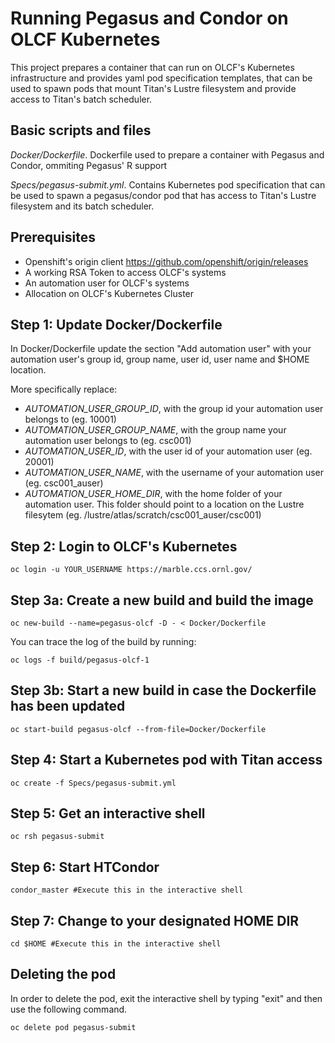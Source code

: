 # Running Pegasus and Condor on OLCF Kubernetes

This project prepares a container that can run on OLCF's Kubernetes infrastructure and provides yaml pod specification templates, that can be used to spawn pods that mount Titan's Lustre filesystem and provide access to Titan's batch scheduler.

## Basic scripts and files

_Docker/Dockerfile_. Dockerfile used to prepare a container with Pegasus and Condor, ommiting Pegasus' R support

_Specs/pegasus-submit.yml_. Contains Kubernetes pod specification that can be used to spawn a pegasus/condor pod that has access to Titan's Lustre filesystem and its batch scheduler.

## Prerequisites

- Openshift's origin client https://github.com/openshift/origin/releases
- A working RSA Token to access OLCF's systems
- An automation user for OLCF's systems
- Allocation on OLCF's Kubernetes Cluster

Step 1: Update Docker/Dockerfile
---------------------------------
In Docker/Dockerfile update the section "Add automation user" with your automation user's group id, group name, user id, user name and $HOME location.

More specifically replace:
- _AUTOMATION\_USER\_GROUP\_ID_, with the group id your automation user belongs to (eg. 10001)
- _AUTOMATION\_USER\_GROUP\_NAME_, with the group name your automation user belongs to (eg. csc001)
- _AUTOMATION\_USER\_ID_, with the user id of your automation user (eg. 20001)
- _AUTOMATION\_USER\_NAME_, with the username of your automation user (eg. csc001\_auser)
- _AUTOMATION\_USER\_HOME\_DIR_, with the home folder of your automation user. This folder should point to
a location on the Lustre filesytem (eg. /lustre/atlas/scratch/csc001_auser/csc001)

Step 2: Login to OLCF's Kubernetes
-----------------------------------
```
oc login -u YOUR_USERNAME https://marble.ccs.ornl.gov/
```

Step 3a: Create a new build and build the image
------------------------------------------------
```
oc new-build --name=pegasus-olcf -D - < Docker/Dockerfile
```

You can trace the log of the build by running:

```
oc logs -f build/pegasus-olcf-1
```

Step 3b: Start a new build in case the Dockerfile has been updated
-------------------------------------------------------------------
```
oc start-build pegasus-olcf --from-file=Docker/Dockerfile
```

Step 4: Start a Kubernetes pod with Titan access
--------------------------------------------------
```
oc create -f Specs/pegasus-submit.yml
```

Step 5: Get an interactive shell
--------------------------------------------------
```
oc rsh pegasus-submit
```

Step 6: Start HTCondor
--------------------------------------------------
```
condor_master #Execute this in the interactive shell
```

Step 7: Change to your designated HOME DIR
--------------------------------------------------
```
cd $HOME #Execute this in the interactive shell
```

Deleting the pod
--------------------------------------------------

In order to delete the pod, exit the interactive shell by typing "exit"
and then use the following command.

```
oc delete pod pegasus-submit
```
